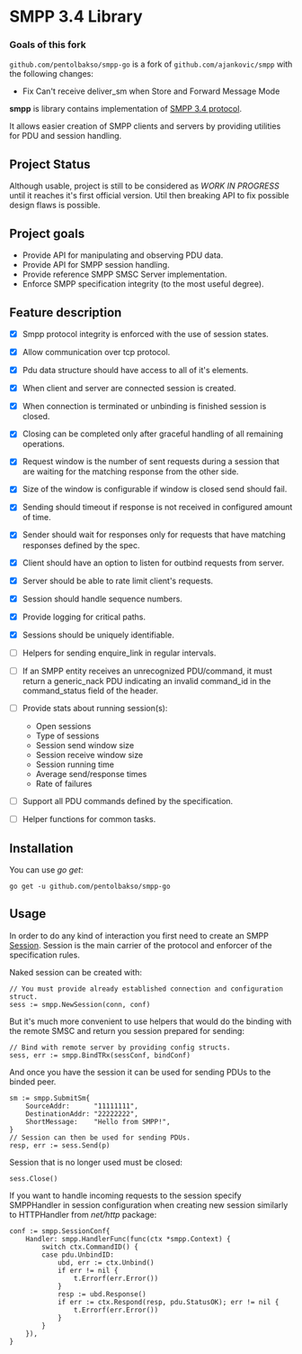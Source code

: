 # SMPP 3.4 Library

### Goals of this fork

`github.com/pentolbakso/smpp-go` is a fork of `github.com/ajankovic/smpp` with the following changes:

- Fix Can't receive deliver_sm when Store and Forward Message Mode

**smpp** is library contains implementation of [SMPP 3.4 protocol](http://opensmpp.org/specs/smppv34_gsmumts_ig_v10.pdf).

It allows easier creation of SMPP clients and servers by providing utilities for PDU and session handling.

## Project Status

Although usable, project is still to be considered as _WORK IN PROGRESS_ until it reaches it's first official version. Util then breaking API to fix possible design flaws is possible.

## Project goals

- Provide API for manipulating and observing PDU data.
- Provide API for SMPP session handling.
- Provide reference SMPP SMSC Server implementation.
- Enforce SMPP specification integrity (to the most useful degree).

## Feature description

- [x] Smpp protocol integrity is enforced with the use of session states.
- [x] Allow communication over tcp protocol.
- [x] Pdu data structure should have access to all of it's elements.
- [x] When client and server are connected session is created.
- [x] When connection is terminated or unbinding is finished session is closed.
- [x] Closing can be completed only after graceful handling of all remaining operations.
- [x] Request window is the number of sent requests during a session that are waiting for the matching response from the other side.
- [x] Size of the window is configurable if window is closed send should fail.
- [x] Sending should timeout if response is not received in configured amount of time.
- [x] Sender should wait for responses only for requests that have matching responses defined by the spec.
- [x] Client should have an option to listen for outbind requests from server.
- [x] Server should be able to rate limit client's requests.
- [x] Session should handle sequence numbers.
- [x] Provide logging for critical paths.
- [x] Sessions should be uniquely identifiable.
- [ ] Helpers for sending enquire_link in regular intervals.
- [ ] If an SMPP entity receives an unrecognized PDU/command, it must return a generic_nack PDU indicating an invalid command_id in the command_status field of the header.
- [ ] Provide stats about running session(s):

  - Open sessions
  - Type of sessions
  - Session send window size
  - Session receive window size
  - Session running time
  - Average send/response times
  - Rate of failures

- [ ] Support all PDU commands defined by the specification.
- [ ] Helper functions for common tasks.

## Installation

You can use _go get_:

    go get -u github.com/pentolbakso/smpp-go

## Usage

In order to do any kind of interaction you first need to create an SMPP [Session](https://godoc.org/github.com/pentolbakso/smpp-go#Session). Session is the main carrier of the protocol and enforcer of the specification rules.

Naked session can be created with:

    // You must provide already established connection and configuration struct.
    sess := smpp.NewSession(conn, conf)

But it's much more convenient to use helpers that would do the binding with the remote SMSC and return you session prepared for sending:

    // Bind with remote server by providing config structs.
    sess, err := smpp.BindTRx(sessConf, bindConf)

And once you have the session it can be used for sending PDUs to the binded peer.

    sm := smpp.SubmitSm{
        SourceAddr:      "11111111",
        DestinationAddr: "22222222",
        ShortMessage:    "Hello from SMPP!",
    }
    // Session can then be used for sending PDUs.
    resp, err := sess.Send(p)

Session that is no longer used must be closed:

    sess.Close()

If you want to handle incoming requests to the session specify SMPPHandler in session configuration when creating new session similarly to HTTPHandler from _net/http_ package:

    conf := smpp.SessionConf{
        Handler: smpp.HandlerFunc(func(ctx *smpp.Context) {
            switch ctx.CommandID() {
            case pdu.UnbindID:
                ubd, err := ctx.Unbind()
                if err != nil {
                    t.Errorf(err.Error())
                }
                resp := ubd.Response()
                if err := ctx.Respond(resp, pdu.StatusOK); err != nil {
                    t.Errorf(err.Error())
                }
            }
        }),
    }
